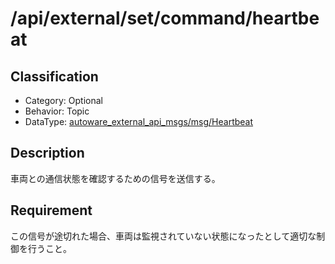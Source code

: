 # /api/external/set/command/heartbeat

## Classification

- Category: Optional
- Behavior: Topic
- DataType: [autoware_external_api_msgs/msg/Heartbeat](https://github.com/tier4/autoware_api_msgs/blob/develop/autoware_external_api_msgs/msg/Heartbeat.msg)

## Description

車両との通信状態を確認するための信号を送信する。

## Requirement

この信号が途切れた場合、車両は監視されていない状態になったとして適切な制御を行うこと。

